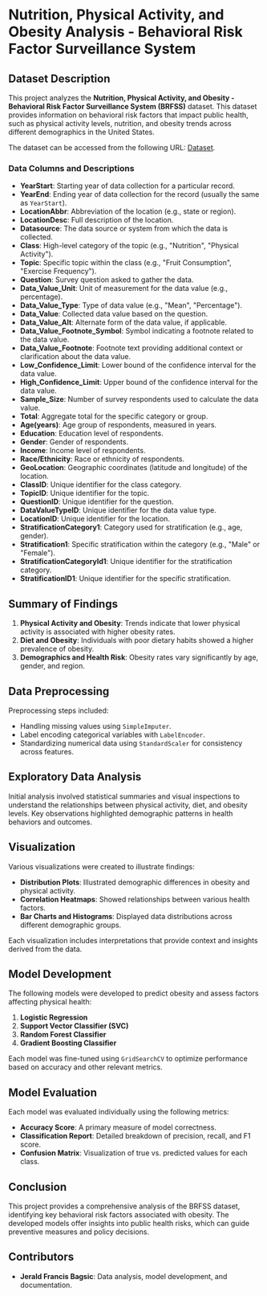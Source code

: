 # Nutrition, Physical Activity, and Obesity Analysis - Behavioral Risk Factor Surveillance System

## Dataset Description
This project analyzes the **Nutrition, Physical Activity, and Obesity - Behavioral Risk Factor Surveillance System (BRFSS)** dataset. This dataset provides information on behavioral risk factors that impact public health, such as physical activity levels, nutrition, and obesity trends across different demographics in the United States.

The dataset can be accessed from the following URL: [Dataset]([https://raw.githubusercontent.com/Jerald011003/Nutrition-Physical_Activity-and-Obesity-Analysis/refs/heads/main/Nutrition__Physical_Activity__and_Obesity_-_Behavioral_Risk_Factor_Surveillance_System.csv](https://raw.githubusercontent.com/Jerald011003/BRFSS-Analysis/refs/heads/main/datasets/Nutrition__Physical_Activity__and_Obesity_-_Behavioral_Risk_Factor_Surveillance_System.csv)).

### Data Columns and Descriptions
- **YearStart**: Starting year of data collection for a particular record.
- **YearEnd**: Ending year of data collection for the record (usually the same as `YearStart`).
- **LocationAbbr**: Abbreviation of the location (e.g., state or region).
- **LocationDesc**: Full description of the location.
- **Datasource**: The data source or system from which the data is collected.
- **Class**: High-level category of the topic (e.g., "Nutrition", "Physical Activity").
- **Topic**: Specific topic within the class (e.g., "Fruit Consumption", "Exercise Frequency").
- **Question**: Survey question asked to gather the data.
- **Data_Value_Unit**: Unit of measurement for the data value (e.g., percentage).
- **Data_Value_Type**: Type of data value (e.g., "Mean", "Percentage").
- **Data_Value**: Collected data value based on the question.
- **Data_Value_Alt**: Alternate form of the data value, if applicable.
- **Data_Value_Footnote_Symbol**: Symbol indicating a footnote related to the data value.
- **Data_Value_Footnote**: Footnote text providing additional context or clarification about the data value.
- **Low_Confidence_Limit**: Lower bound of the confidence interval for the data value.
- **High_Confidence_Limit**: Upper bound of the confidence interval for the data value.
- **Sample_Size**: Number of survey respondents used to calculate the data value.
- **Total**: Aggregate total for the specific category or group.
- **Age(years)**: Age group of respondents, measured in years.
- **Education**: Education level of respondents.
- **Gender**: Gender of respondents.
- **Income**: Income level of respondents.
- **Race/Ethnicity**: Race or ethnicity of respondents.
- **GeoLocation**: Geographic coordinates (latitude and longitude) of the location.
- **ClassID**: Unique identifier for the class category.
- **TopicID**: Unique identifier for the topic.
- **QuestionID**: Unique identifier for the question.
- **DataValueTypeID**: Unique identifier for the data value type.
- **LocationID**: Unique identifier for the location.
- **StratificationCategory1**: Category used for stratification (e.g., age, gender).
- **Stratification1**: Specific stratification within the category (e.g., "Male" or "Female").
- **StratificationCategoryId1**: Unique identifier for the stratification category.
- **StratificationID1**: Unique identifier for the specific stratification.

## Summary of Findings
1. **Physical Activity and Obesity**: Trends indicate that lower physical activity is associated with higher obesity rates.
2. **Diet and Obesity**: Individuals with poor dietary habits showed a higher prevalence of obesity.
3. **Demographics and Health Risk**: Obesity rates vary significantly by age, gender, and region.

## Data Preprocessing
Preprocessing steps included:
- Handling missing values using `SimpleImputer`.
- Label encoding categorical variables with `LabelEncoder`.
- Standardizing numerical data using `StandardScaler` for consistency across features.

## Exploratory Data Analysis
Initial analysis involved statistical summaries and visual inspections to understand the relationships between physical activity, diet, and obesity levels. Key observations highlighted demographic patterns in health behaviors and outcomes.

## Visualization
Various visualizations were created to illustrate findings:
- **Distribution Plots**: Illustrated demographic differences in obesity and physical activity.
- **Correlation Heatmaps**: Showed relationships between various health factors.
- **Bar Charts and Histograms**: Displayed data distributions across different demographic groups.

Each visualization includes interpretations that provide context and insights derived from the data.

## Model Development
The following models were developed to predict obesity and assess factors affecting physical health:
1. **Logistic Regression**
2. **Support Vector Classifier (SVC)**
3. **Random Forest Classifier**
4. **Gradient Boosting Classifier**

Each model was fine-tuned using `GridSearchCV` to optimize performance based on accuracy and other relevant metrics.

## Model Evaluation
Each model was evaluated individually using the following metrics:
- **Accuracy Score**: A primary measure of model correctness.
- **Classification Report**: Detailed breakdown of precision, recall, and F1 score.
- **Confusion Matrix**: Visualization of true vs. predicted values for each class.

## Conclusion
This project provides a comprehensive analysis of the BRFSS dataset, identifying key behavioral risk factors associated with obesity. The developed models offer insights into public health risks, which can guide preventive measures and policy decisions.

## Contributors
- **Jerald Francis Bagsic**: Data analysis, model development, and documentation.
